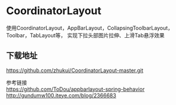 # CoordinatorLayout
使用CoordinatorLayout，AppBarLayout，CollapsingToolbarLayout，Toolbar，TabLayout等，
实现下拉头部图片拉伸、上滑Tab悬浮效果

## 下载地址
https://github.com/zhukui/CoordinatorLayout-master.git

参考链接   
https://github.com/ToDou/appbarlayout-spring-behavior   
http://gundumw100.iteye.com/blog/2366683
